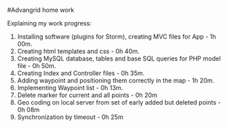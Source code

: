 #Advangrid home work

Explaining my work progress:
1) Installing software (plugins for Storm),
creating MVC files for App - 1h 00m.
2) Creating html templates and css - 0h 40m.
3) Creating MySQL database, tables and base
SQL queries for PHP model file - 0h 50m. 
4) Creating Index and Controller files - 0h 35m.
5) Adding waypoint and positioning them
correctly in the map - 1h 20m. 
6) Implementing Waypoint list - 0h 13m.
7) Delete marker for current and all points - 0h 20m
8) Geo coding on local server from set of early
 added but deleted points - 0h 08m
9) Synchronization by timeout - 0h 25m  
